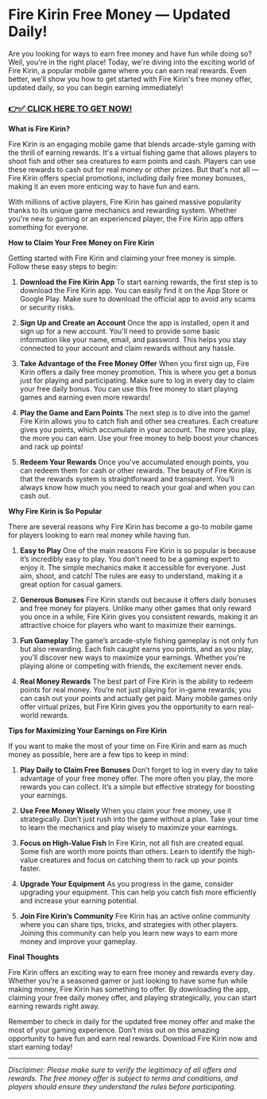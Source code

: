 # Fire Kirin Free Money — Updated Daily!

Are you looking for ways to earn free money and have fun while doing so? Well, you're in the right place! Today, we're diving into the exciting world of Fire Kirin, a popular mobile game where you can earn real rewards. Even better, we’ll show you how to get started with Fire Kirin's free money offer, updated daily, so you can begin earning immediately!

### [👉✅ CLICK HERE TO GET NOW!](https://freerewards.xyz/fire/kirin/)

**What is Fire Kirin?**

Fire Kirin is an engaging mobile game that blends arcade-style gaming with the thrill of earning rewards. It's a virtual fishing game that allows players to shoot fish and other sea creatures to earn points and cash. Players can use these rewards to cash out for real money or other prizes. But that's not all — Fire Kirin offers special promotions, including daily free money bonuses, making it an even more enticing way to have fun and earn.

With millions of active players, Fire Kirin has gained massive popularity thanks to its unique game mechanics and rewarding system. Whether you're new to gaming or an experienced player, the Fire Kirin app offers something for everyone.

**How to Claim Your Free Money on Fire Kirin**

Getting started with Fire Kirin and claiming your free money is simple. Follow these easy steps to begin:

1. **Download the Fire Kirin App**
   To start earning rewards, the first step is to download the Fire Kirin app. You can easily find it on the App Store or Google Play. Make sure to download the official app to avoid any scams or security risks.

2. **Sign Up and Create an Account**
   Once the app is installed, open it and sign up for a new account. You'll need to provide some basic information like your name, email, and password. This helps you stay connected to your account and claim rewards without any hassle.

3. **Take Advantage of the Free Money Offer**
   When you first sign up, Fire Kirin offers a daily free money promotion. This is where you get a bonus just for playing and participating. Make sure to log in every day to claim your free daily bonus. You can use this free money to start playing games and earning even more rewards!

4. **Play the Game and Earn Points**
   The next step is to dive into the game! Fire Kirin allows you to catch fish and other sea creatures. Each creature gives you points, which accumulate in your account. The more you play, the more you can earn. Use your free money to help boost your chances and rack up points!

5. **Redeem Your Rewards**
   Once you've accumulated enough points, you can redeem them for cash or other rewards. The beauty of Fire Kirin is that the rewards system is straightforward and transparent. You’ll always know how much you need to reach your goal and when you can cash out.

**Why Fire Kirin is So Popular**

There are several reasons why Fire Kirin has become a go-to mobile game for players looking to earn real money while having fun.

1. **Easy to Play**
   One of the main reasons Fire Kirin is so popular is because it’s incredibly easy to play. You don’t need to be a gaming expert to enjoy it. The simple mechanics make it accessible for everyone. Just aim, shoot, and catch! The rules are easy to understand, making it a great option for casual gamers.

2. **Generous Bonuses**
   Fire Kirin stands out because it offers daily bonuses and free money for players. Unlike many other games that only reward you once in a while, Fire Kirin gives you consistent rewards, making it an attractive choice for players who want to maximize their earnings.

3. **Fun Gameplay**
   The game’s arcade-style fishing gameplay is not only fun but also rewarding. Each fish caught earns you points, and as you play, you’ll discover new ways to maximize your earnings. Whether you're playing alone or competing with friends, the excitement never ends.

4. **Real Money Rewards**
   The best part of Fire Kirin is the ability to redeem points for real money. You’re not just playing for in-game rewards; you can cash out your points and actually get paid. Many mobile games only offer virtual prizes, but Fire Kirin gives you the opportunity to earn real-world rewards.

**Tips for Maximizing Your Earnings on Fire Kirin**

If you want to make the most of your time on Fire Kirin and earn as much money as possible, here are a few tips to keep in mind:

1. **Play Daily to Claim Free Bonuses**
   Don’t forget to log in every day to take advantage of your free money offer. The more often you play, the more rewards you can collect. It’s a simple but effective strategy for boosting your earnings.

2. **Use Free Money Wisely**
   When you claim your free money, use it strategically. Don’t just rush into the game without a plan. Take your time to learn the mechanics and play wisely to maximize your earnings.

3. **Focus on High-Value Fish**
   In Fire Kirin, not all fish are created equal. Some fish are worth more points than others. Learn to identify the high-value creatures and focus on catching them to rack up your points faster.

4. **Upgrade Your Equipment**
   As you progress in the game, consider upgrading your equipment. This can help you catch fish more efficiently and increase your earning potential.

5. **Join Fire Kirin’s Community**
   Fire Kirin has an active online community where you can share tips, tricks, and strategies with other players. Joining this community can help you learn new ways to earn more money and improve your gameplay.

**Final Thoughts**

Fire Kirin offers an exciting way to earn free money and rewards every day. Whether you’re a seasoned gamer or just looking to have some fun while making money, Fire Kirin has something to offer. By downloading the app, claiming your free daily money offer, and playing strategically, you can start earning rewards right away. 

Remember to check in daily for the updated free money offer and make the most of your gaming experience. Don’t miss out on this amazing opportunity to have fun and earn real rewards. Download Fire Kirin now and start earning today!

---

*Disclaimer: Please make sure to verify the legitimacy of all offers and rewards. The free money offer is subject to terms and conditions, and players should ensure they understand the rules before participating.*

